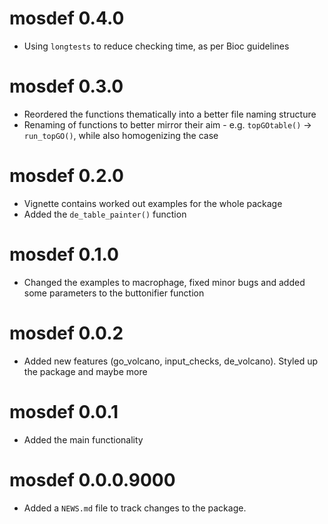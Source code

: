 # mosdef 0.4.0

* Using `longtests` to reduce checking time, as per Bioc guidelines

# mosdef 0.3.0

* Reordered the functions thematically into a better file naming structure
* Renaming of functions to better mirror their aim - e.g. `topGOtable()` -> 
  `run_topGO()`, while also homogenizing the case

# mosdef 0.2.0

* Vignette contains worked out examples for the whole package
* Added the `de_table_painter()` function

# mosdef 0.1.0

* Changed the examples to macrophage, fixed minor bugs and added some parameters to the buttonifier function

# mosdef 0.0.2 

* Added new features (go_volcano, input_checks, de_volcano). Styled up the package and maybe more

# mosdef 0.0.1

* Added the main functionality

# mosdef 0.0.0.9000

* Added a `NEWS.md` file to track changes to the package.
